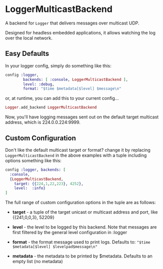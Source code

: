 LoggerMulticastBackend
======================

A backend for `Logger` that delivers messages over multicast UDP.

Designed for headless embedded applications, it allows watching the log over the local network.

## Easy Defaults

In your logger config, simply do something like this:

```elixir
config :logger,
        backends: [ :console, LoggerMulticastBackend ],
        level: :debug,
        format: "$time $metadata[$level] $message\n"
```

or, at runtime, you can add this to your current config...

```elixir
Logger.add_backend LoggerMulticastBackend
```  

Now, you'll have logging messages sent out on the default target multicast address, which is 224.0.0.224:9999.   

## Custom Configuration

Don't like the default multicast target or format? change it by replacing `LoggerMulticastBackend` in the above examples with a tuple including options something like this:

```elixir
config :logger, backends: [
  :console,
  {LoggerMulticastBackend,
    target: {{224,1,22,223}, 4252},
    level:  :info}
]
```

The full range of custom configuration options in the tuple are as follows:

- __target__ - a tuple of the target unicast or multicast address and port, like {{241,0,0,3}, 52209}

- __level__ - the level to be logged by this backend. Note that messages are first filtered by the general level configuration in :logger

- __format__ - the format message used to print logs.
Defaults to: ``"$time $metadata[$level] $levelpad$message\n"``

- __metadata__ - the metadata to be printed by $metadata.
Defaults to an empty list (no metadata)

